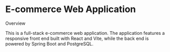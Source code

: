 # E-commerce Web Application

Overview

This is a full-stack e-commerce web application. The application features a responsive front end built with React and Vite, while the back end is powered by Spring Boot and PostgreSQL.

